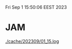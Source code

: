 Fri Sep  1 15:50:06 EEST 2023
# JAM
<a href='./cache/202309/01_15.log'>./cache/202309/01_15.log</a>
